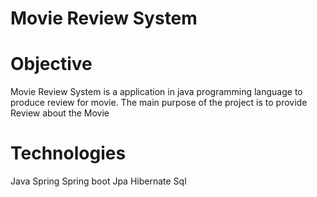 # Movie Review System
# Objective
Movie Review System is a application in java programming language to produce review for movie. The main purpose of the project is to provide Review about the Movie
# Technologies
Java
Spring
Spring boot
Jpa
Hibernate
Sql

    
